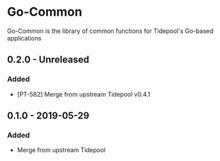 # Go-Common

Go-Common is the library of common functions for Tidepool's Go-based applications

## 0.2.0 - Unreleased
### Added
- [PT-582] Merge from upstream Tidepool v0.4.1

## 0.1.0 - 2019-05-29
### Added
- Merge from upstream Tidepool
